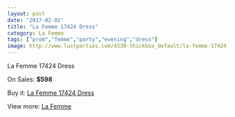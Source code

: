 ```yaml
---
layout: post
date: '2017-02-02'
title: "La Femme 17424 Dress"
category: La Femme
tags: ["prom","femme","party","evening","dress"]
image: http://www.lustparties.com/4330-thickbox_default/la-femme-17424-dress.jpg
---
```

La Femme 17424 Dress

On Sales: **$598**
<a href="https://www.lustparties.com/en/la-femme/1446-la-femme-17424-dress.html"><amp-img layout="responsive" width="600" height="600" src="//www.lustparties.com/4330-thickbox_default/la-femme-17424-dress.jpg" alt="La Femme 17424 Dress 0" /></a>
<a href="https://www.lustparties.com/en/la-femme/1446-la-femme-17424-dress.html"><amp-img layout="responsive" width="600" height="600" src="//www.lustparties.com/4331-thickbox_default/la-femme-17424-dress.jpg" alt="La Femme 17424 Dress 1" /></a>

Buy it: [La Femme 17424 Dress](https://www.lustparties.com/en/la-femme/1446-la-femme-17424-dress.html "La Femme 17424 Dress")

View more: [La Femme](https://www.lustparties.com/en/4-la-femme "La Femme")